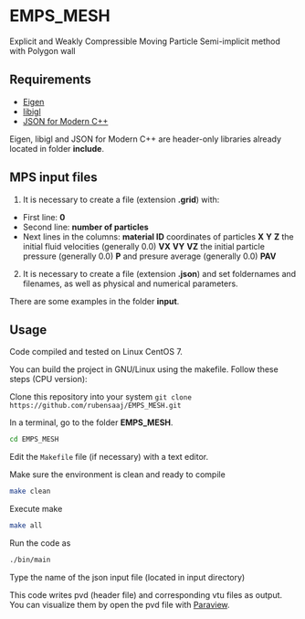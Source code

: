 # EMPS_MESH
Explicit and Weakly Compressible Moving Particle Semi-implicit method with Polygon wall

## Requirements
- [Eigen](http://eigen.tuxfamily.org/)
- [libigl](https://github.com/libigl/libigl)
- [JSON for Modern C++](https://github.com/nlohmann/json)

Eigen, libigl and JSON for Modern C++ are header-only libraries already located in folder **include**.

## MPS input files
1. It is necessary to create a file (extension **.grid**) with:
- First line: **0**
- Second line: **number of particles**
- Next lines in the columns: **material ID** coordinates of particles **X** **Y** **Z** the initial fluid velocities (generally 0.0) **VX** **VY** **VZ** the initial particle pressure (generally 0.0) **P** and presure average (generally 0.0) **PAV**

2. It is necessary to create a file (extension **.json**) and set foldernames and filenames, as well as physical and numerical parameters.

There are some examples in the folder **input**.

## Usage

Code compiled and tested on Linux CentOS 7.

You can build the project in GNU/Linux using the makefile. Follow these steps (CPU version):

Clone this repository into your system `git clone https://github.com/rubensaaj/EMPS_MESH.git`

In a terminal, go to the folder **EMPS_MESH**.
```bash
cd EMPS_MESH
```
Edit the `Makefile` file (if necessary) with a text editor.

Make sure the environment is clean and ready to compile
```bash
make clean
```
Execute make
```bash
make all
```
Run the code as
```bash
./bin/main
```
Type the name of the json input file (located in input directory)

This code writes pvd (header file) and corresponding vtu files as output.
You can visualize them by open the pvd file with [Paraview](https://www.paraview.org).
